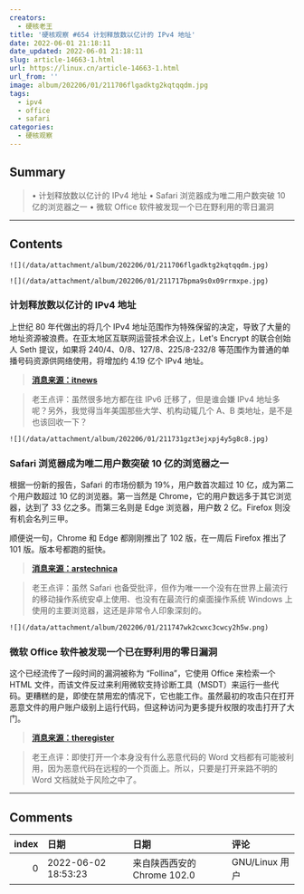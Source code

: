 ```yaml
---
creators:
  - 硬核老王
title: '硬核观察 #654 计划释放数以亿计的 IPv4 地址'
date: 2022-06-01 21:18:11
date_updated: 2022-06-01 21:18:11
slug: article-14663-1.html
url: https://linux.cn/article-14663-1.html
url_from: ''
image: album/202206/01/211706flgadktg2kqtqqdm.jpg
tags:
  - ipv4
  - office
  - safari
categories:
  - 硬核观察
---
```


## Summary

> • 计划释放数以亿计的 IPv4 地址 • Safari 浏览器成为唯二用户数突破 10 亿的浏览器之一 • 微软 Office 软件被发现一个已在野利用的零日漏洞

***

<!-- more -->

## Contents

`![](/data/attachment/album/202206/01/211706flgadktg2kqtqqdm.jpg)`

`![](/data/attachment/album/202206/01/211717bpma9s0x09rrmxpe.jpg)`

### 计划释放数以亿计的 IPv4 地址

上世纪 80 年代做出的将几个 IPv4 地址范围作为特殊保留的决定，导致了大量的地址资源被浪费。在亚太地区互联网运营技术会议上，Let's Encrypt 的联合创始人 Seth 提议，如果将 240/4、0/8、127/8、225/8-232/8 等范围作为普通的单播号码资源供网络使用，将增加约 4.19 亿个 IPv4 地址。

> 
> **[消息来源：itnews](https://www.itnews.com.au/news/freeing-up-of-hundreds-of-millions-of-ipv4-addresses-mooted-580689)**
> 
> 
> 

> 
> 老王点评：虽然很多地方都在往 IPv6 迁移了，但是谁会嫌 IPv4 地址多呢？另外，我觉得当年美国那些大学、机构动辄几个 A、B 类地址，是不是也该回收一下？
> 
> 
> 

`![](/data/attachment/album/202206/01/211731gzt3ejxpj4y5g8c8.jpg)`

### Safari 浏览器成为唯二用户数突破 10 亿的浏览器之一

根据一份新的报告，Safari 的市场份额为 19%，用户数首次超过 10 亿，成为第二个用户数超过 10 亿的浏览器。第一当然是 Chrome，它的用户数远多于其它浏览器，达到了 33 亿之多。而第三名则是 Edge 浏览器，用户数 2 亿。Firefox 则没有机会名列三甲。

顺便说一句，Chrome 和 Edge 都刚刚推出了 102 版，在一周后 Firefox 推出了 101 版。版本号都跑的挺快。

> 
> **[消息来源：arstechnica](https://arstechnica.com/gadgets/2022/05/safari-has-1-billion-users-but-it-still-cant-touch-chrome/)**
> 
> 
> 

> 
> 老王点评：虽然 Safari 也备受批评，但作为唯一一个没有在世界上最流行的移动操作系统安卓上使用、也没有在最流行的桌面操作系统 Windows 上使用的主要浏览器，这还是非常令人印象深刻的。
> 
> 
> 

`![](/data/attachment/album/202206/01/211747wk2cwxc3cwcy2h5w.png)`

### 微软 Office 软件被发现一个已在野利用的零日漏洞

这个已经流传了一段时间的漏洞被称为 “Follina”，它使用 Office 来检索一个 HTML 文件，而该文件反过来利用微软支持诊断工具（MSDT）来运行一些代码。更糟糕的是，即使在禁用宏的情况下，它也能工作。虽然最初的攻击只在打开恶意文件的用户账户级别上运行代码，但这种访问为更多提升权限的攻击打开了大门。

> 
> **[消息来源：theregister](https://www.theregister.com/2022/05/30/follina_microsoft_office_vulnerability/)**
> 
> 
> 

> 
> 老王点评：即使打开一个本身没有什么恶意代码的 Word 文档都有可能被利用，因为恶意代码在远程的一个页面上。所以，只要是打开来路不明的 Word 文档就处于风险之中了。
> 
> 
>

***

## Comments

|   index | 日期                | 日期                                       | 评论                                                           |
|--------:|:--------------------|:-------------------------------------------|:---------------------------------------------------------------|
|       0 | 2022-06-02 18:53:23 | 来自陕西西安的 Chrome 102.0|GNU/Linux 用户 | IP地址来的越多封滴越多。嗨嗨嗨！！！要不然防守报告咋写封禁数量 |
